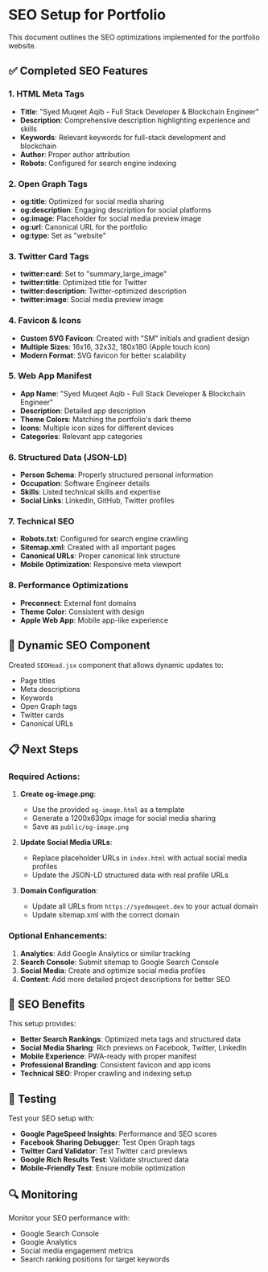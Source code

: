 # SEO Setup for Portfolio

This document outlines the SEO optimizations implemented for the portfolio website.

## ✅ Completed SEO Features

### 1. HTML Meta Tags

- **Title**: "Syed Muqeet Aqib - Full Stack Developer & Blockchain Engineer"
- **Description**: Comprehensive description highlighting experience and skills
- **Keywords**: Relevant keywords for full-stack development and blockchain
- **Author**: Proper author attribution
- **Robots**: Configured for search engine indexing

### 2. Open Graph Tags

- **og:title**: Optimized for social media sharing
- **og:description**: Engaging description for social platforms
- **og:image**: Placeholder for social media preview image
- **og:url**: Canonical URL for the portfolio
- **og:type**: Set as "website"

### 3. Twitter Card Tags

- **twitter:card**: Set to "summary_large_image"
- **twitter:title**: Optimized title for Twitter
- **twitter:description**: Twitter-optimized description
- **twitter:image**: Social media preview image

### 4. Favicon & Icons

- **Custom SVG Favicon**: Created with "SM" initials and gradient design
- **Multiple Sizes**: 16x16, 32x32, 180x180 (Apple touch icon)
- **Modern Format**: SVG favicon for better scalability

### 5. Web App Manifest

- **App Name**: "Syed Muqeet Aqib - Full Stack Developer & Blockchain Engineer"
- **Description**: Detailed app description
- **Theme Colors**: Matching the portfolio's dark theme
- **Icons**: Multiple icon sizes for different devices
- **Categories**: Relevant app categories

### 6. Structured Data (JSON-LD)

- **Person Schema**: Properly structured personal information
- **Occupation**: Software Engineer details
- **Skills**: Listed technical skills and expertise
- **Social Links**: LinkedIn, GitHub, Twitter profiles

### 7. Technical SEO

- **Robots.txt**: Configured for search engine crawling
- **Sitemap.xml**: Created with all important pages
- **Canonical URLs**: Proper canonical link structure
- **Mobile Optimization**: Responsive meta viewport

### 8. Performance Optimizations

- **Preconnect**: External font domains
- **Theme Color**: Consistent with design
- **Apple Web App**: Mobile app-like experience

## 🔧 Dynamic SEO Component

Created `SEOHead.jsx` component that allows dynamic updates to:

- Page titles
- Meta descriptions
- Keywords
- Open Graph tags
- Twitter cards
- Canonical URLs

## 📋 Next Steps

### Required Actions:

1. **Create og-image.png**:

   - Use the provided `og-image.html` as a template
   - Generate a 1200x630px image for social media sharing
   - Save as `public/og-image.png`

2. **Update Social Media URLs**:

   - Replace placeholder URLs in `index.html` with actual social media profiles
   - Update the JSON-LD structured data with real profile URLs

3. **Domain Configuration**:
   - Update all URLs from `https://syedmuqeet.dev` to your actual domain
   - Update sitemap.xml with the correct domain

### Optional Enhancements:

1. **Analytics**: Add Google Analytics or similar tracking
2. **Search Console**: Submit sitemap to Google Search Console
3. **Social Media**: Create and optimize social media profiles
4. **Content**: Add more detailed project descriptions for better SEO

## 🎯 SEO Benefits

This setup provides:

- **Better Search Rankings**: Optimized meta tags and structured data
- **Social Media Sharing**: Rich previews on Facebook, Twitter, LinkedIn
- **Mobile Experience**: PWA-ready with proper manifest
- **Professional Branding**: Consistent favicon and app icons
- **Technical SEO**: Proper crawling and indexing setup

## 📱 Testing

Test your SEO setup with:

- **Google PageSpeed Insights**: Performance and SEO scores
- **Facebook Sharing Debugger**: Test Open Graph tags
- **Twitter Card Validator**: Test Twitter card previews
- **Google Rich Results Test**: Validate structured data
- **Mobile-Friendly Test**: Ensure mobile optimization

## 🔍 Monitoring

Monitor your SEO performance with:

- Google Search Console
- Google Analytics
- Social media engagement metrics
- Search ranking positions for target keywords
